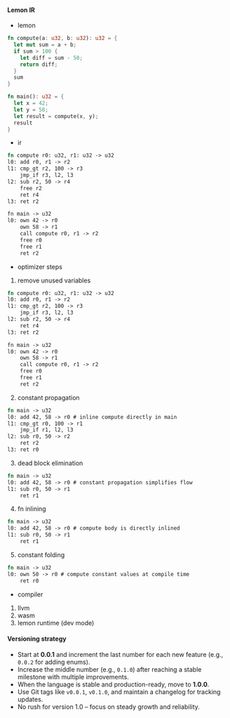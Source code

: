 <!--

```rs
let std = import("std");
let fmt = import("fmt");
let http = import("http");

let server = http::server();

server::route("/hello/:name", fn(params) = {
  fn(request, response) = {
    params::method |> match {
      "GET" => fmt::format("Hello, {}!", params::name),
      _     => "Method not allowed"
    } |> response::send;
  }
});

server::start(3003);
```

```rs
let std = import("std");
let fmt = import("fmt");
let http = import("http");

let server = http::server();

server::route("/hello/:name", fn({ params, query }) = {
  let greeting = query::get("greeting")::unwrap_or("");
  fn(request, response) = {
    params::method |> match _ {
      "GET" => {
        let message = fmt::format("{} {}!", greeting, params::name);
        message |> response::send;
      },
      _ => response::send("Method not allowed"),
    }
  }
});

server::start(3003);
```
-->
#### Lemon IR

- lemon

```rs
fn compute(a: u32, b: u32): u32 = {
  let mut sum = a + b;
  if sum > 100 {
    let diff = sum - 50;
    return diff;
  }
  sum
}

fn main(): u32 = {
  let x = 42;
  let y = 58;
  let result = compute(x, y);
  result
}
```

- ir

```rs
fn compute r0: u32, r1: u32 -> u32
l0: add r0, r1 -> r2
l1: cmp_gt r2, 100 -> r3
    jmp_if r3, l2, l3
l2: sub r2, 50 -> r4
    free r2
    ret r4
l3: ret r2

fn main -> u32
l0: own 42 -> r0
    own 58 -> r1
    call compute r0, r1 -> r2
    free r0
    free r1
    ret r2
```

- optimizer steps

1. remove unused variables

```rs
fn compute r0: u32, r1: u32 -> u32
l0: add r0, r1 -> r2
l1: cmp_gt r2, 100 -> r3
    jmp_if r3, l2, l3
l2: sub r2, 50 -> r4
    ret r4
l3: ret r2

fn main -> u32
l0: own 42 -> r0
    own 58 -> r1
    call compute r0, r1 -> r2
    free r0
    free r1
    ret r2

```

2. constant propagation

```rs
fn main -> u32
l0: add 42, 58 -> r0 # inline compute directly in main
l1: cmp_gt r0, 100 -> r1
    jmp_if r1, l2, l3
l2: sub r0, 50 -> r2
    ret r2
l3: ret r0

```

3. dead block elimination

```rs
fn main -> u32
l0: add 42, 58 -> r0 # constant propagation simplifies flow
l1: sub r0, 50 -> r1
    ret r1

```

4. fn inlining

```rs
fn main -> u32
l0: add 42, 58 -> r0 # compute body is directly inlined
l1: sub r0, 50 -> r1
    ret r1

```

5. constant folding

```rs
fn main -> u32
l0: own 50 -> r0 # compute constant values at compile time
    ret r0


```

- compiler

1. llvm
2. wasm
3. lemon runtime (dev mode)



#### Versioning strategy

- Start at **0.0.1** and increment the last number for each new feature (e.g., `0.0.2` for adding enums).  
- Increase the middle number (e.g., `0.1.0`) after reaching a stable milestone with multiple improvements.  
- When the language is stable and production-ready, move to **1.0.0**.  
- Use Git tags like `v0.0.1`, `v0.1.0`, and maintain a changelog for tracking updates.  
- No rush for version 1.0 – focus on steady growth and reliability.  
